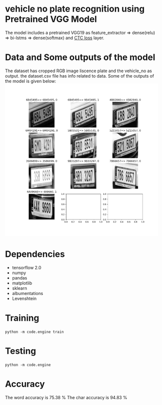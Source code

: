 # vehicle no plate recognition using Pretrained VGG Model

The model includes a pretrained VGG19 as feature_extractor => dense(relu) => bi-lstms => dense(softmax) and [CTC loss](https://towardsdatascience.com/intuitively-understanding-connectionist-temporal-classification-3797e43a86c) layer.


# Data and Some outputs of the model
The dataset has cropped RGB image liscence plate and the vehicle_no as output. the dataset.csv file has info related to data. Some of the outputs of the model is given below:
![image](https://github.com/vikey725/vehicale_no_plate_recognition/blob/main/saved_img/pred_2.png)

# Dependencies
- tensorflow 2.0
- numpy
- pandas
- matplotlib
- sklearn
- albumentations
- Levenshtein

# Training

  ```python -m code.engine train```

# Testing

  ```python -m code.engine```

  
# Accuracy

The word accuracy is 75.38 %
The char accuracy is 94.83 %
